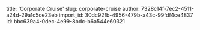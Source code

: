 title: 'Corporate Cruise'
slug: corporate-cruise
author: 7328c14f-7ec2-4511-a24d-29a1c5ce23eb
import_id: 30dc92fb-4956-479b-a43c-99fdf4ce4837
id: bbc639a4-0dec-4e99-8bdc-b6a544e60321
